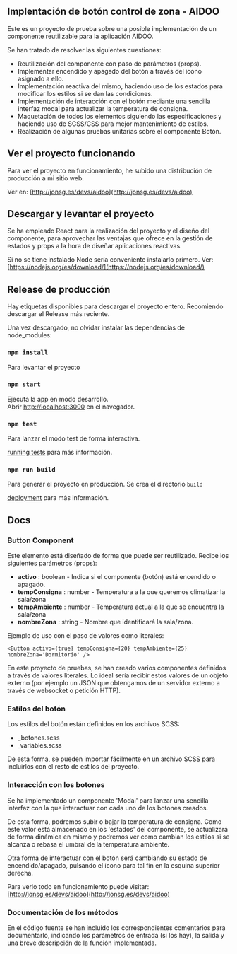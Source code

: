 ## Implentación de botón control de zona - AIDOO

Este es un proyecto de prueba sobre una posible implementación de un componente reutilizable para la aplicación AIDOO.

Se han tratado de resolver las siguientes cuestiones:

* Reutilización del componente con paso de parámetros (props).
* Implementar encendido y apagado del botón a través del icono asignado a ello.
* Implementación reactiva del mismo, haciendo uso de los estados para modificar los estilos si se dan las condiciones.
* Implementación de interacción con el botón mediante una sencilla interfaz modal para actualizar la temperatura de consigna.
* Maquetación de todos los elementos siguiendo las especificaciones y haciendo uso de SCSS/CSS para mejor mantenimiento de estilos.
* Realización de algunas pruebas unitarias sobre el componente Botón.

## Ver el proyecto funcionando

Para ver el proyecto en funcionamiento, he subido una distribución de producción a mi sitio web. 

Ver en: [http://jonsg.es/devs/aidoo](http://jonsg.es/devs/aidoo)

## Descargar y levantar el proyecto

Se ha empleado React para la realización del proyecto y el diseño del componente, para aprovechar las ventajas que ofrece en la gestión de estados y props a la hora de diseñar aplicaciones reactivas.

Si no se tiene instalado Node sería conveniente instalarlo primero. Ver: [https://nodejs.org/es/download/](https://nodejs.org/es/download/)

## Release de producción

Hay etiquetas disponibles para descargar el proyecto entero. Recomiendo descargar el Release más reciente.

Una vez descargado, no olvidar instalar las dependencias de node_modules:

### `npm install`

Para levantar el proyecto

### `npm start`

Ejecuta la app en modo desarrollo.<br />
Abrir [http://localhost:3000](http://localhost:3000) en el navegador.


### `npm test`

Para lanzar el modo test de forma interactiva.<br />

[running tests](https://facebook.github.io/create-react-app/docs/running-tests) para más información.

### `npm run build`

Para generar el proyecto en producción. Se crea el directorio `build`<br />

[deployment](https://facebook.github.io/create-react-app/docs/deployment) para más información.

## Docs

### Button Component ###

Este elemento está diseñado de forma que puede ser reutilizado. Recibe los siguientes parámetros (props):

* **activo** : boolean - Indica si el componente (botón) está encendido o apagado.
* **tempConsigna** : number - Temperatura a la que queremos climatizar la sala/zona
* **tempAmbiente** : number - Temperatura actual a la que se encuentra la sala/zona
* **nombreZona** : string - Nombre que identificará la sala/zona.

Ejemplo de uso con el paso de valores como literales:

`<Button activo={true} tempConsigna={20} tempAmbiente={25} nombreZona='Dormitorio' />`

En este proyecto de pruebas, se han creado varios componentes definidos a través de valores literales. Lo ideal sería recibir estos valores de un objeto externo (por ejemplo un JSON que obtengamos de un servidor externo a través de websocket o petición HTTP).

### Estilos del botón

Los estilos del botón están definidos en los archivos SCSS:

* _botones.scss
* _variables.scss

De esta forma, se pueden importar fácilmente en un archivo SCSS para incluirlos con el resto de estilos del proyecto.

### Interacción con los botones

Se ha implementado un componente 'Modal' para lanzar una sencilla interfaz con la que interactuar con cada uno de los botones creados.

De esta forma, podremos subir o bajar la temperatura de consigna. Como este valor está almacenado en los 'estados' del componente, se actualizará de forma dinámica en mismo y podremos ver como cambian los estilos si se alcanza o rebasa el umbral de la temperatura ambiente.

Otra forma de interactuar con el botón será cambiando su estado de encendido/apagado, pulsando el icono para tal fin en la esquina superior derecha.

Para verlo todo en funcionamiento puede visitar: [http://jonsg.es/devs/aidoo](http://jonsg.es/devs/aidoo)

### Documentación de los métodos

En el código fuente se han incluído los correspondientes comentarios para documentarlo, indicando los parámetros de entrada (si los hay), la salida y una breve descripción de la función implementada.

